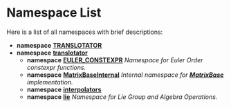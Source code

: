 
# Namespace List

Here is a list of all namespaces with brief descriptions:


* **namespace** [**TRANSLOTATOR**](namespaceTRANSLOTATOR.md) 
* **namespace** [**translotator**](namespacetranslotator.md)     
    * **namespace** [**EULER\_CONSTEXPR**](namespacetranslotator_1_1EULER__CONSTEXPR.md) _Namespace for Euler Order constexpr functions._     
    * **namespace** [**MatrixBaseInternal**](namespacetranslotator_1_1MatrixBaseInternal.md) _Internal namespace for_ [_**MatrixBase**_](classtranslotator_1_1MatrixBase.md) _implementation._    
    * **namespace** [**interpolators**](namespacetranslotator_1_1interpolators.md)     
    * **namespace** [**lie**](namespacetranslotator_1_1lie.md) _Namespace for Lie Group and Algebra Operations._     

